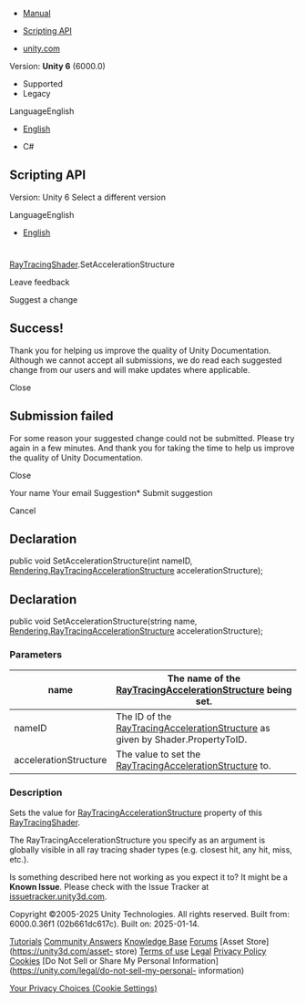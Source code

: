 [ ]()

  * [Manual](../Manual/index.html)
  * [Scripting API](../ScriptReference/index.html)

  * [unity.com](https://unity.com/)

Version: **Unity 6** (6000.0)

  * Supported
  * Legacy

LanguageEnglish

  * [English]()

  * C#

[ ](https://docs.unity3d.com)

## Scripting API

Version: Unity 6 Select a different version

LanguageEnglish

  * [English]()

#
[RayTracingShader](Rendering.RayTracingShader.html).SetAccelerationStructure

Leave feedback

Suggest a change

## Success!

Thank you for helping us improve the quality of Unity Documentation. Although
we cannot accept all submissions, we do read each suggested change from our
users and will make updates where applicable.

Close

## Submission failed

For some reason your suggested change could not be submitted. Please <a>try
again</a> in a few minutes. And thank you for taking the time to help us
improve the quality of Unity Documentation.

Close

Your name Your email Suggestion* Submit suggestion

Cancel

[ ]()

## Declaration

public void SetAccelerationStructure(int nameID,
[Rendering.RayTracingAccelerationStructure](Rendering.RayTracingAccelerationStructure.html)
accelerationStructure);

## Declaration

public void SetAccelerationStructure(string name,
[Rendering.RayTracingAccelerationStructure](Rendering.RayTracingAccelerationStructure.html)
accelerationStructure);

### Parameters

name | The name of the [RayTracingAccelerationStructure](Rendering.RayTracingAccelerationStructure.html) being set.  
---|---  
nameID | The ID of the [RayTracingAccelerationStructure](Rendering.RayTracingAccelerationStructure.html) as given by Shader.PropertyToID.  
accelerationStructure | The value to set the [RayTracingAccelerationStructure](Rendering.RayTracingAccelerationStructure.html) to.  
  
### Description

Sets the value for
[RayTracingAccelerationStructure](Rendering.RayTracingAccelerationStructure.html)
property of this [RayTracingShader](Rendering.RayTracingShader.html).

The RayTracingAccelerationStructure you specify as an argument is globally
visible in all ray tracing shader types (e.g. closest hit, any hit, miss,
etc.).

Is something described here not working as you expect it to? It might be a
**Known Issue**. Please check with the Issue Tracker at
[issuetracker.unity3d.com](https://issuetracker.unity3d.com).

Copyright ©2005-2025 Unity Technologies. All rights reserved. Built from:
6000.0.36f1 (02b661dc617c). Built on: 2025-01-14.

[Tutorials](https://unity3d.com/learn) [Community
Answers](https://answers.unity3d.com) [Knowledge
Base](https://support.unity3d.com/hc/en-us)
[Forums](https://forum.unity3d.com) [Asset Store](https://unity3d.com/asset-
store) [Terms of use](https://docs.unity3d.com/Manual/TermsOfUse.html)
[Legal](https://unity.com/legal) [Privacy
Policy](https://unity.com/legal/privacy-policy)
[Cookies](https://unity.com/legal/cookie-policy) [Do Not Sell or Share My
Personal Information](https://unity.com/legal/do-not-sell-my-personal-
information)

[Your Privacy Choices (Cookie Settings)](javascript:void\(0\);)

